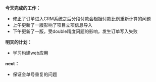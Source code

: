 **今天完成的工作：**
 
- 修正了订单进入CRM系统之后分段付款会根据付款比例重新计算的问题
- 上午更新了一版影响了项目立项信息导入
- 下午更新了一版，受double精度问题的影响，发生订单写入失败


**明天的计划：** 

- 学习构建web应用





**next：** 


- 保证金单号重复的问题
